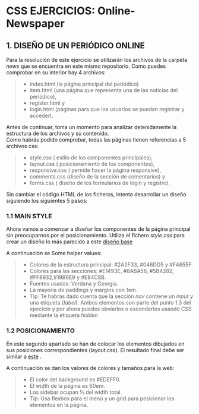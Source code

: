 # CSS EJERCICIOS: Online-Newspaper

## 1. DISEÑO DE UN PERIÓDICO ONLINE

Para la resolución de este ejercicio se utilizarán los archivos de la carpeta *news* que se encuentra en este mismo repositorio.
Como puedes comprobar en su interior hay 4 archivos:  
>
> * index.html (la página principal del periódico)  
> * item.html (una página que representa una de las noticias del periódico),  
> * register.html y
> * login.html (páginas para que los usuarios se puedan registrar y acceder).

Antes de continuar, toma un momento para analizar detenidamente la estructura de los archivos y su contenido.  
Como habrás podido comprobar, todas las páginas tienen referencias a 5 archivos css:  

> * style.css ( estilo de los componentes principales),  
> * layout.css ( posicionamiento de los componentes),  
> * responsive.css ( permite hacer la página responsive),  
> * comments.css (diseño de la sección de comentarios) y  
> * forms.css ( diseño de los formularios de login y registro).

Sin cambiar el código HTML de los ficheros, intenta desarrollar un diseño siguiendo los siguientes 5 pasos:

### 1.1 MAIN STYLE

Ahora vamos a comenzar a diseñar los componentes de la página principal sin preocuparnos por el posicionamiento. Utiliza el fichero *style.css* para crear un diseño lo más parecido a este [diseño base](./step1.html)

A continuación se Some helper values:

>* Colores de la estructura principal: #2A2F33, #046DD5 y #F4655F.
>* Colores para las secciones: #E1493E, #8ABA56, #5B4282, #FF8932,#19B6E9 y #E84C8B.
>* Fuentes usadas: Verdana y Georgia.
>* La mayoría de paddings y margins con 1em.
>* Tip: Te habrás dado cuenta que la sección *nav* contiene un *input* y una etiqueta (*label*). Ambos elementos son parte del punto 1.3 del ejercicio y por ahora puedes obviarlos o esconderlos usando CSS mediante la etiqueta *hidden*

### 1.2 POSICIONAMIENTO

En este segundo apartado se han de colocar los elementos dibujados en sus posiciones correspondientes (layout.css). El resultado final debe ser similar a [este](./step2.htlm) .

A continuación se dan los valores de colores y tamaños para la web:
>
> * El color del background es #EDEFF0.
> * El width de la página es 60em.
> * Los sidebar ocupan 1⁄5 del width total.
> * Tip: Usa flexbox para el menú y un grid para posicionar los elementos en la página.
